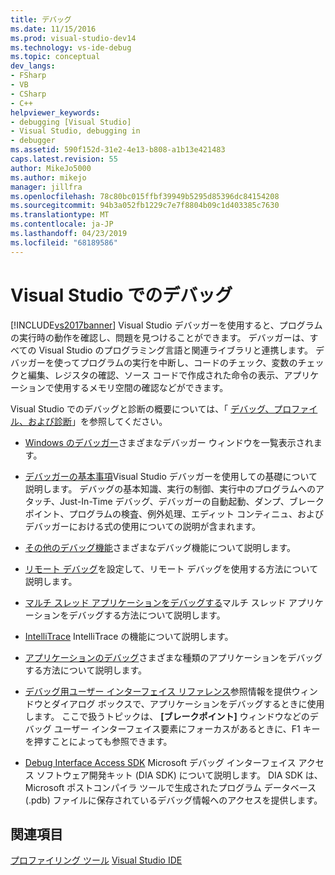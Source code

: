 ```yaml
---
title: デバッグ
ms.date: 11/15/2016
ms.prod: visual-studio-dev14
ms.technology: vs-ide-debug
ms.topic: conceptual
dev_langs:
- FSharp
- VB
- CSharp
- C++
helpviewer_keywords:
- debugging [Visual Studio]
- Visual Studio, debugging in
- debugger
ms.assetid: 590f152d-31e2-4e13-b808-a1b13e421483
caps.latest.revision: 55
author: MikeJo5000
ms.author: mikejo
manager: jillfra
ms.openlocfilehash: 78c80bc015ffbf39949b5295d85396dc84154208
ms.sourcegitcommit: 94b3a052fb1229c7e7f8804b09c1d403385c7630
ms.translationtype: MT
ms.contentlocale: ja-JP
ms.lasthandoff: 04/23/2019
ms.locfileid: "68189586"
---
```

# <a name="debugging-in-visual-studio"></a>Visual Studio でのデバッグ
[!INCLUDE[vs2017banner](../includes/vs2017banner.md)]
Visual Studio デバッガーを使用すると、プログラムの実行時の動作を確認し、問題を見つけることができます。 デバッガーは、すべての Visual Studio のプログラミング言語と関連ライブラリと連携します。 デバッガーを使ってプログラムの実行を中断し、コードのチェック、変数のチェックと編集、レジスタの確認、ソース コードで作成された命令の表示、アプリケーションで使用するメモリ空間の確認などができます。

 Visual Studio でのデバッグと診断の概要については、「 [デバッグ、プロファイル、および診断](https://www.visualstudio.com/features/debugging-and-diagnostics-vs)」を参照してください。

- [Windows のデバッガー](../debugger/debugger-windows.md)さまざまなデバッガー ウィンドウを一覧表示されます。

- [デバッガーの基本事項](../debugger/debugger-basics.md)Visual Studio デバッガーを使用しての基礎について説明します。 デバッグの基本知識、実行の制御、実行中のプログラムへのアタッチ、Just-In-Time デバッグ、デバッガーの自動起動、ダンプ、ブレークポイント、プログラムの検査、例外処理、エディット コンティニュ、およびデバッガーにおける式の使用についての説明が含まれます。

- [その他のデバッグ機能](../debugger/more-debugging-features.md)さまざまなデバッグ機能について説明します。

- [リモート デバッグ](../debugger/remote-debugging.md)を設定して、リモート デバッグを使用する方法について説明します。

- [マルチ スレッド アプリケーションをデバッグする](../debugger/debug-multithreaded-applications-in-visual-studio.md)マルチ スレッド アプリケーションをデバッグする方法について説明します。

- [IntelliTrace](../debugger/intellitrace.md) IntelliTrace の機能について説明します。

- [アプリケーションのデバッグ](../debugger/debugging-applications.md)さまざまな種類のアプリケーションをデバッグする方法について説明します。

- [デバッグ用ユーザー インターフェイス リファレンス](../debugger/debugging-user-interface-reference.md)参照情報を提供ウィンドウとダイアログ ボックスで、アプリケーションをデバッグするときに使用します。 ここで扱うトピックは、 **[ブレークポイント]** ウィンドウなどのデバッグ ユーザー インターフェイス要素にフォーカスがあるときに、F1 キーを押すことによっても参照できます。

- [Debug Interface Access SDK](../debugger/debug-interface-access/debug-interface-access-sdk.md) Microsoft デバッグ インターフェイス アクセス ソフトウェア開発キット (DIA SDK) について説明します。 DIA SDK は、Microsoft ポストコンパイラ ツールで生成されたプログラム データベース (.pdb) ファイルに保存されているデバッグ情報へのアクセスを提供します。

## <a name="see-also"></a>関連項目
 [プロファイリング ツール](../profiling/profiling-tools.md) [Visual Studio IDE](../ide/visual-studio-ide.md)
